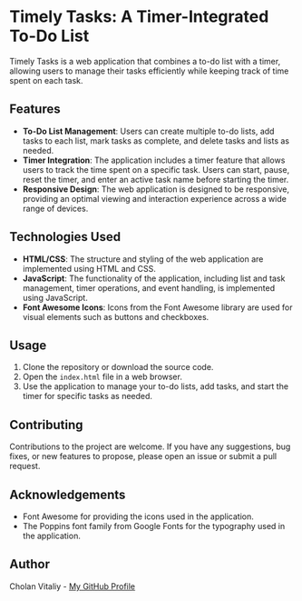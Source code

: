 # Timely Tasks: A Timer-Integrated To-Do List

Timely Tasks is a web application that combines a to-do list with a timer, allowing users to manage their tasks efficiently while keeping track of time spent on each task.

## Features

- **To-Do List Management**: Users can create multiple to-do lists, add tasks to each list, mark tasks as complete, and delete tasks and lists as needed.
- **Timer Integration**: The application includes a timer feature that allows users to track the time spent on a specific task. Users can start, pause, reset the timer, and enter an active task name before starting the timer.
- **Responsive Design**: The web application is designed to be responsive, providing an optimal viewing and interaction experience across a wide range of devices.

## Technologies Used

- **HTML/CSS**: The structure and styling of the web application are implemented using HTML and CSS.
- **JavaScript**: The functionality of the application, including list and task management, timer operations, and event handling, is implemented using JavaScript.
- **Font Awesome Icons**: Icons from the Font Awesome library are used for visual elements such as buttons and checkboxes.

## Usage

1. Clone the repository or download the source code.
2. Open the `index.html` file in a web browser.
3. Use the application to manage your to-do lists, add tasks, and start the timer for specific tasks as needed.

## Contributing

Contributions to the project are welcome. If you have any suggestions, bug fixes, or new features to propose, please open an issue or submit a pull request.

## Acknowledgements

- Font Awesome for providing the icons used in the application.
- The Poppins font family from Google Fonts for the typography used in the application.

## Author
Cholan Vitaliy - [My GitHub Profile](https://github.com/VitalikCholan)
